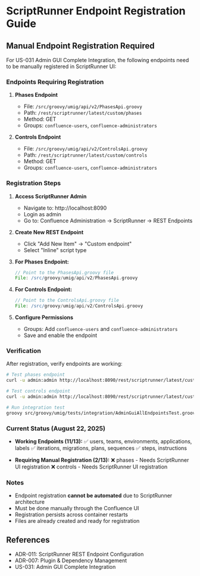 # ScriptRunner Endpoint Registration Guide

## Manual Endpoint Registration Required

For US-031 Admin GUI Complete Integration, the following endpoints need to be manually registered in ScriptRunner UI:

### Endpoints Requiring Registration

1. **Phases Endpoint**
   - File: `/src/groovy/umig/api/v2/PhasesApi.groovy`
   - Path: `/rest/scriptrunner/latest/custom/phases`
   - Method: GET
   - Groups: `confluence-users`, `confluence-administrators`

2. **Controls Endpoint**
   - File: `/src/groovy/umig/api/v2/ControlsApi.groovy`
   - Path: `/rest/scriptrunner/latest/custom/controls`
   - Method: GET
   - Groups: `confluence-users`, `confluence-administrators`

### Registration Steps

1. **Access ScriptRunner Admin**
   - Navigate to: http://localhost:8090
   - Login as admin
   - Go to: Confluence Administration → ScriptRunner → REST Endpoints

2. **Create New REST Endpoint**
   - Click "Add New Item" → "Custom endpoint"
   - Select "Inline" script type

3. **For Phases Endpoint:**
   ```groovy
   // Point to the PhasesApi.groovy file
   File: /src/groovy/umig/api/v2/PhasesApi.groovy
   ```

4. **For Controls Endpoint:**
   ```groovy
   // Point to the ControlsApi.groovy file
   File: /src/groovy/umig/api/v2/ControlsApi.groovy
   ```

5. **Configure Permissions**
   - Groups: Add `confluence-users` and `confluence-administrators`
   - Save and enable the endpoint

### Verification

After registration, verify endpoints are working:

```bash
# Test phases endpoint
curl -u admin:admin http://localhost:8090/rest/scriptrunner/latest/custom/phases

# Test controls endpoint
curl -u admin:admin http://localhost:8090/rest/scriptrunner/latest/custom/controls

# Run integration test
groovy src/groovy/umig/tests/integration/AdminGuiAllEndpointsTest.groovy
```

### Current Status (August 22, 2025)

- **Working Endpoints (11/13):**
  ✅ users, teams, environments, applications, labels
  ✅ iterations, migrations, plans, sequences
  ✅ steps, instructions

- **Requiring Manual Registration (2/13):**
  ❌ phases - Needs ScriptRunner UI registration
  ❌ controls - Needs ScriptRunner UI registration

### Notes

- Endpoint registration **cannot be automated** due to ScriptRunner architecture
- Must be done manually through the Confluence UI
- Registration persists across container restarts
- Files are already created and ready for registration

## References

- ADR-011: ScriptRunner REST Endpoint Configuration
- ADR-007: Plugin & Dependency Management
- US-031: Admin GUI Complete Integration